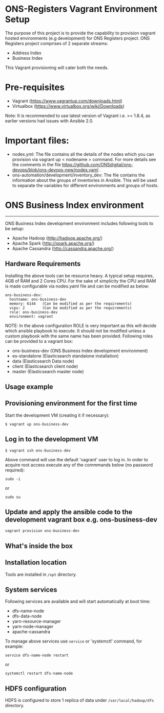 # ONS-Registers Vagrant Environment Setup

The purpose of this project is to provide the capability to provision vagrant hosted environments (e.g development) for ONS Registers project. 
ONS Registers project comprises of 2 separate streams:

- Address Index
- Business Index

This Vagrant provisioning will cater both the needs.

# Pre-requisites

- Vagrant (https://www.vagrantup.com/downloads.html)
- Virtualbox (https://www.virtualbox.org/wiki/Downloads)

Note: It is recommended to use latest version of Vagrant i.e. >= 1.8.4, as earlier versions had issues with Ansible 2.0.

# Important files:

 - nodes.yml: The file contains all the details of the nodes which you can provision via vagrant up < nodename > command. For more details see the comments in the file https://github.com/ONSdigital/ons-devops/blob/ons-devops-new/nodes.yaml .
 - ons-automation/development/inventory_dev: The file contains the information about the groups of inventories in Ansible. This will be used to separate the variables for different environments and groups of hosts.

# ONS Business Index environment
----------------------------------

ONS Business Index development environment includes following tools to be setup:

- Apache Hadoop  (http://hadoop.apache.org/)
- Apache Spark  (http://spark.apache.org/)
- Apache Cassandra  (http://cassandra.apache.org/)

## Hardware Requirements
Installing the above tools can be resource heavy. A typical setup requires, 4GB of RAM and 2 Cores CPU. For the sake of simplicity the CPU and RAM
is made configurable via nodes.yaml file and can be modified as below:

```
ons-business-dev:
  hostname: ons-business-dev
  memory: 6144   (Can be modified as per the requirements)
  vcpu: 2        (Can be modified as per the requirements)
  role: ons-business-dev
  environment: vagrant
```

NOTE: In the above configuration ROLE is very important as this will decide which ansible playbook to execute. It should not be modified unless a custom 
playbook with the same name has been provided. Following roles can be provided to a vagrant box:

- ons-business-dev     (ONS Business Index development environment)
- es-standalone        (Elasticsearch standalone installation) 
- data                 (Elasticsearch Data node)
- client               (Elasticsearch client node)
- master               (Elasticsearch master node)

## Usage example

## Provisioning environment for the first time

Start the development VM (creating it if necessary):

```
$ vagrant up ons-business-dev
```

## Log in to the development VM

```
$ vagrant ssh ons-business-dev
```

Above command will use the default 'vagrant' user to log in. In order to acquire root access execute any of the commmands below (no password required):

```
sudo -i
```

or 

```
sudo su
```

## Update and apply the ansible code to the development vagrant box e.g. ons-business-dev

```
vagrant provision ons-business-dev
```

## What's inside the box

## Installation location

Tools are installed in `/opt` directory.

## System services

Following services are available and will start automatically at boot time:

- dfs-name-node
- dfs-data-node
- yarn-resource-manager
- yarn-node-manager
- apache-cassandra

To manage above services use `service` or 'systemctl' command, for example:

```
service dfs-name-node restart
```

or

```
systemctl restart dfs-name-node
```

## HDFS configuration

HDFS is configured to store 1 replica of data under `/var/local/hadoop/dfs` directory.
